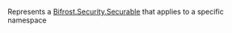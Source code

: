 Represents a [Bifrost.Security.Securable](Bifrost.Security.Securable) that applies to a specific namespace